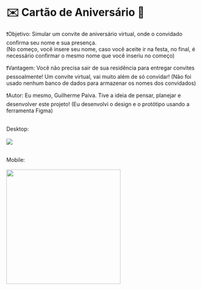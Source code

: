 <h1>✉️ Cartão de Aniversário 🎊</h1>

❗Objetivo: Simular um convite de aniversário virtual, onde o convidado confirma seu nome e sua presença. <br>
(No começo, você insere seu nome, caso você aceite ir na festa, no final, é necessário confirmar o mesmo nome que você inseriu no começo)

❗Vantagem: Você não precisa sair de sua residência para entregar convites pessoalmente! Um convite virtual, vai muito além de só convidar!
(Não foi usado nenhum banco de dados para armazenar os nomes dos convidados)

❗Autor: Eu mesmo, Guilherme Paiva. Tive a ideia de pensar, planejar e desenvolver este projeto!
(Eu desenvolvi o design e o protótipo usando a ferramenta Figma)

<br>

<div>
  Desktop:  
  <br>
  <br> 
  <img src="https://github.com/PaivaProgDev/Birthday-card/assets/130389890/f6b22687-efa7-4556-ac6d-7f8b8f88b91d">
  
  <br>
  <br>
  
  Mobile:
  <br>
  <br>
  <img width="300" src="https://github.com/PaivaProgDev/Birthday-card/assets/130389890/a16006eb-42f4-4f25-ab36-221e340c29f3">
</div>

